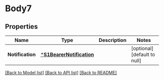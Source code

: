 # Body7

## Properties
Name | Type | Description | Notes
------------ | ------------- | ------------- | -------------
**Notification** | [***S1BearerNotification**](S1BearerNotification.md) |  | [optional] [default to null]

[[Back to Model list]](../README.md#documentation-for-models) [[Back to API list]](../README.md#documentation-for-api-endpoints) [[Back to README]](../README.md)


